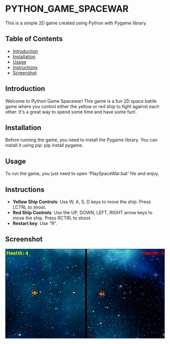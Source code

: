 # PYTHON_GAME_SPACEWAR

This is a simple 2D game created using Python with Pygame library.

## Table of Contents

- [Introduction](#introduction)
- [Installation](#installation)
- [Usage](#usage)
- [Instructions](#instructions)
- [Screenshot](#screenshot)

## Introduction

Welcome to Python Game Spacewar! This game is a fun 2D space battle game where you control either the yellow or red ship to fight against each other. It's a great way to spend some time and have some fun!.

## Installation

Before running the game, you need to install the Pygame library. You can install it using pip: pip install pygame.

## Usage

To run the game, you just need to open 'PlaySpaceWar.bat' file and enjoy.

## Instructions

- **Yellow Ship Controls**: Use W, A, S, D keys to move the ship. Press LCTRL to shoot.
- **Red Ship Controls**: Use the UP, DOWN, LEFT, RIGHT arrow keys to move the ship. Press RCTRL to shoot.
- **Restart key**: Use "R".

## Screenshot

![Game Screenshot](Assets/Screenshot.png)


